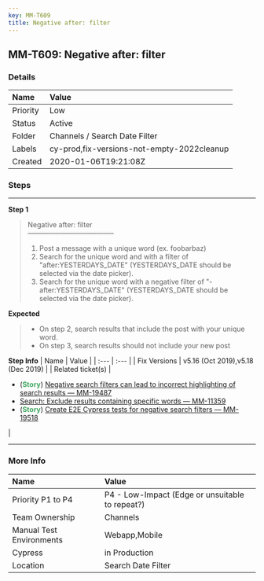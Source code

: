 ```yaml
---
key: MM-T609
title: Negative after: filter
---
```


## MM-T609: Negative after: filter

### Details

| Name     | Value                                      |
| :------- | :----------------------------------------- |
| Priority | Low                                        |
| Status   | Active                                     |
| Folder   | Channels / Search Date Filter              |
| Labels   | cy-prod,fix-versions-not-empty-2022cleanup |
| Created  | 2020-01-06T19:21:08Z                       |

### Steps

<hr/>

**Step 1**

> <article>Negative after: filter<br />–––––––––––––––––––––––––<ol><li>Post a message with a unique word (ex. foobarbaz)</li><li>Search for the unique word and with a filter of "after:YESTERDAYS_DATE" (YESTERDAYS_DATE should be selected via the date picker).</li><li>Search for the unique word with a negative filter of "-after:YESTERDAYS_DATE" (YESTERDAYS_DATE should be selected via the date picker).</li></ol></article>

**Expected**

> <article><ul><li>On step 2, search results that include the post with your unique word.</li><li>On step 3, search results should not include your new post</li></ul></article>

**Step Info**
| Name | Value |
| :--- | :--- |
| Fix Versions | v5.16 (Oct 2019),v5.18 (Dec 2019) |
| Related ticket(s) | <ul><li>(<strong><span style="color:rgb(65, 168, 95)">Story</span></strong>) <a href="https://mattermost.atlassian.net/browse/MM-19487" rel="noopener noreferrer" target="_blank">Negative search filters can lead to incorrect highlighting of search results — MM-19487</a></li><li><a href="https://mattermost.atlassian.net/browse/MM-11359" rel="noopener noreferrer" target="_blank">Search: Exclude results containing specific words — MM-11359</a></li><li>(<strong><span style="color:rgb(65, 168, 95)">Story</span></strong>) <a href="https://mattermost.atlassian.net/browse/MM-19518">Create E2E Cypress tests for negative search filters — MM-19518</a></li></ul> |

<hr/>

### More Info

| Name                     | Value                                           |
| :----------------------- | :---------------------------------------------- |
| Priority P1 to P4        | P4 - Low-Impact (Edge or unsuitable to repeat?) |
| Team Ownership           | Channels                                        |
| Manual Test Environments | Webapp,Mobile                                   |
| Cypress                  | in Production                                   |
| Location                 | Search Date Filter                              |
